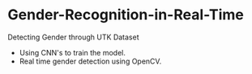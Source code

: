 # Gender-Recognition-in-Real-Time
Detecting Gender through UTK Dataset
- Using CNN's to train the model.
- Real time gender detection using OpenCV.
